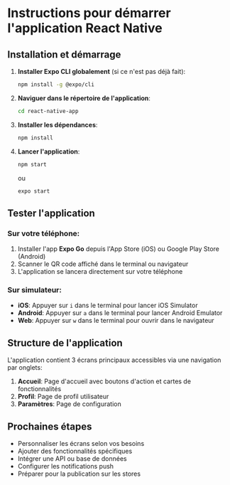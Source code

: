 # Instructions pour démarrer l'application React Native

## Installation et démarrage

1. **Installer Expo CLI globalement** (si ce n'est pas déjà fait):
   ```bash
   npm install -g @expo/cli
   ```

2. **Naviguer dans le répertoire de l'application**:
   ```bash
   cd react-native-app
   ```

3. **Installer les dépendances**:
   ```bash
   npm install
   ```

4. **Lancer l'application**:
   ```bash
   npm start
   ```
   ou
   ```bash
   expo start
   ```

## Tester l'application

### Sur votre téléphone:
1. Installer l'app **Expo Go** depuis l'App Store (iOS) ou Google Play Store (Android)
2. Scanner le QR code affiché dans le terminal ou navigateur
3. L'application se lancera directement sur votre téléphone

### Sur simulateur:
- **iOS**: Appuyer sur `i` dans le terminal pour lancer iOS Simulator
- **Android**: Appuyer sur `a` dans le terminal pour lancer Android Emulator
- **Web**: Appuyer sur `w` dans le terminal pour ouvrir dans le navigateur

## Structure de l'application

L'application contient 3 écrans principaux accessibles via une navigation par onglets:

1. **Accueil**: Page d'accueil avec boutons d'action et cartes de fonctionnalités
2. **Profil**: Page de profil utilisateur
3. **Paramètres**: Page de configuration

## Prochaines étapes

- Personnaliser les écrans selon vos besoins
- Ajouter des fonctionnalités spécifiques
- Intégrer une API ou base de données
- Configurer les notifications push
- Préparer pour la publication sur les stores